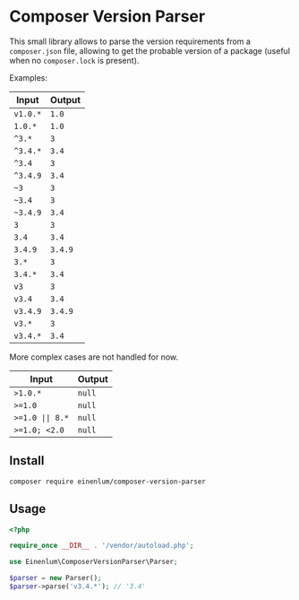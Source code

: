 # Composer Version Parser

This small library allows to parse the version requirements from a `composer.json` file, allowing to get the probable version of a package (useful when no `composer.lock` is present).

Examples:

| Input    | Output  |
| --       | --      |
| `v1.0.*` | `1.0`   |
| `1.0.*`  | `1.0`   |
| `^3.*`   | `3`     |
| `^3.4.*` | `3.4`   |
| `^3.4`   | `3`     |
| `^3.4.9` | `3.4`   |
| `~3`     | `3`     |
| `~3.4`   | `3`     |
| `~3.4.9` | `3.4`   |
| `3`      | `3`     |
| `3.4`    | `3.4`   |
| `3.4.9`  | `3.4.9` |
| `3.*`    | `3`     |
| `3.4.*`  | `3.4`   |
| `v3`     | `3`     |
| `v3.4`   | `3.4`   |
| `v3.4.9` | `3.4.9` |
| `v3.*`   | `3`     |
| `v3.4.*` | `3.4`   |

More complex cases are not handled for now.

| Input                               | Output |
| --                                  | --     |
| `>1.0.*`                            | `null` |
| `>=1.0`                             | `null` |
| <code>>=1.0 &#124;&#124; 8.*</code> | `null` |
| `>=1.0; <2.0`                       | `null` |

## Install

```
composer require einenlum/composer-version-parser
```

## Usage

```php
<?php

require_once __DIR__ . '/vendor/autoload.php';

use Einenlum\ComposerVersionParser\Parser;

$parser = new Parser();
$parser->parse('v3.4.*'); // '3.4'
```
